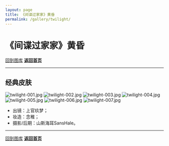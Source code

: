 ```yaml
---
layout: page
title: 《间谍过家家》黄昏
permalink: /gallery/twilight/
---
```


<haed>
    <link rel="stylesheet" href="../../css/gallery.css">
</haed>


# 《间谍过家家》黄昏

[回到图库](../)
[**返回首页**](https://www.jumern.com/)

---

## 经典皮肤

<div class="horizontal">
    <img src="https://image.hokubu.cn/i/2024/11/18/673ae9bc0515a.jpg" alt="twilight-001.jpg" title="twilight-001.jpg" />
    <img src="https://image.hokubu.cn/i/2024/11/18/673ae9bdb2ba9.jpg" alt="twilight-002.jpg" title="twilight-002.jpg" />
    <img src="https://image.hokubu.cn/i/2024/11/18/673ae9bf08f27.jpg" alt="twilight-003.jpg" title="twilight-003.jpg" />
    <img src="https://image.hokubu.cn/i/2024/11/18/673ae9c07708a.jpg" alt="twilight-004.jpg" title="twilight-004.jpg" />
    <img src="https://image.hokubu.cn/i/2024/11/18/673ae9c1a9a6d.jpg" alt="twilight-005.jpg" title="twilight-005.jpg" />
    <img src="https://image.hokubu.cn/i/2024/11/18/673ae9c2e1f63.jpg" alt="twilight-006.jpg" title="twilight-006.jpg" />
    <img src="https://image.hokubu.cn/i/2024/11/18/673ae9c4617ef.jpg" alt="twilight-007.jpg" title="twilight-007.jpg" />
</div>

- 出镜：上官玖梦；
- 妆造：念稚；
- 摄影/后期：山斯海耳SansHale。

---

[回到图库](../)
[**返回首页**](https://www.jumern.com/)
